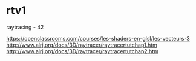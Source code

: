 # rtv1
raytracing - 42

https://openclassrooms.com/courses/les-shaders-en-glsl/les-vecteurs-3
http://www.alrj.org/docs/3D/raytracer/raytracertutchap1.htm
http://www.alrj.org/docs/3D/raytracer/raytracertutchap2.htm
